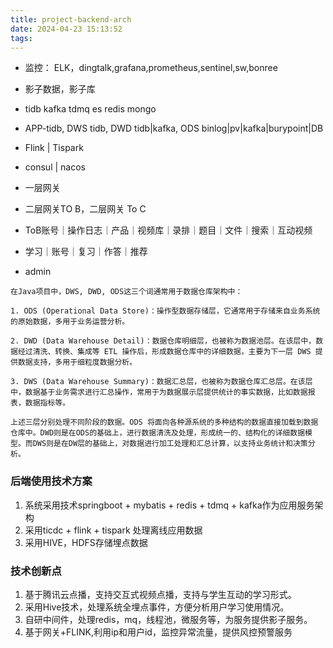 ```yaml
---
title: project-backend-arch
date: 2024-04-23 15:13:52
tags:
---
```

- 监控：
ELK，dingtalk,grafana,prometheus,sentinel,sw,bonree

- 影子数据，影子库
- tidb kafka tdmq es redis mongo

- APP-tidb, DWS tidb, DWD tidb|kafka, ODS binlog|pv|kafka|burypoint|DB
- Flink | Tispark

- consul | nacos

- 一层网关

- 二层网关TO B，二层网关 To C

- ToB账号｜操作日志｜产品｜视频库｜录排｜题目｜文件｜搜索｜互动视频
- 学习｜账号｜复习｜作答｜推荐
- admin

```
在Java项目中，DWS, DWD, ODS这三个词通常用于数据仓库架构中：

1. ODS (Operational Data Store)：操作型数据存储层，它通常用于存储来自业务系统的原始数据，多用于业务运营分析。

2. DWD (Data Warehouse Detail)：数据仓库明细层，也被称为数据池层。在该层中，数据经过清洗、转换、集成等 ETL 操作后，形成数据仓库中的详细数据，主要为下一层 DWS 提供数据支持，多用于细粒度数据分析。

3. DWS (Data Warehouse Summary)：数据汇总层，也被称为数据仓库汇总层。在该层中，数据基于业务需求进行汇总操作，常用于为数据展示层提供统计的事实数据，比如数据报表，数据指标等。

上述三层分别处理不同阶段的数据。ODS 将面向各种源系统的多种结构的数据直接加载到数据仓库中。DWD则是在ODS的基础上，进行数据清洗及处理，形成统一的、结构化的详细数据模型。而DWS则是在DW层的基础上，对数据进行加工处理和汇总计算，以支持业务统计和决策分析。
```

### 后端使用技术方案
1. 系统采用技术springboot + mybatis + redis + tdmq + kafka作为应用服务架构
2. 采用ticdc + flink + tispark 处理离线应用数据
3. 采用HIVE，HDFS存储埋点数据

### 技术创新点
1. 基于腾讯云点播，支持交互式视频点播，支持与学生互动的学习形式。
2. 采用Hive技术，处理系统全埋点事件，方便分析用户学习使用情况。
3. 自研中间件，处理redis，mq，线程池，微服务等，为服务提供影子服务。
4. 基于网关+FLINK,利用ip和用户id，监控异常流量，提供风控预警服务